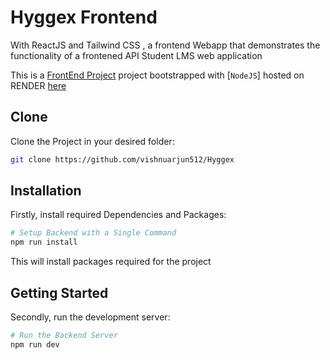# Hyggex Frontend

With ReactJS and Tailwind CSS , a frontend Webapp that demonstrates the functionality of a frontened API Student LMS web application

This is a [FrontEnd Project](https://github.com/vishnuarjun512/Hyggex) project bootstrapped with [`NodeJS`] hosted on RENDER [here](https://hyggex-ruby.vercel.app/)

## Clone

Clone the Project in your desired folder:

```bash
git clone https://github.com/vishnuarjun512/Hyggex
```

## Installation

Firstly, install required Dependencies and Packages:

```bash
# Setup Backend with a Single Command
npm run install
```

This will install packages required for the project

## Getting Started

Secondly, run the development server:

```bash
# Run the Backend Server
npm run dev
```
